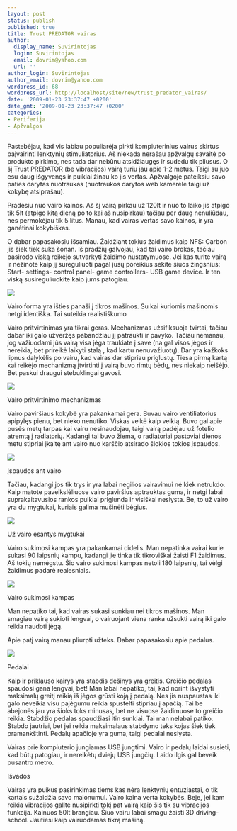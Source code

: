 ```yaml
---
layout: post
status: publish
published: true
title: Trust PREDATOR vairas
author:
  display_name: Suvirintojas
  login: Suvirintojas
  email: dovrim@yahoo.com
  url: ''
author_login: Suvirintojas
author_email: dovrim@yahoo.com
wordpress_id: 68
wordpress_url: http://localhost/site/new/trust_predator_vairas/
date: '2009-01-23 23:37:47 +0200'
date_gmt: '2009-01-23 23:37:47 +0200'
categories:
- Periferija
- Apžvalgos
---
```

<p>Pastebėjau, kad vis labiau populiarėja pirkti kompiuterinius vairus skirtus paįvairinti lenktynių stimuliatorius. Aš niekada nerašau apžvalgų savaitė po produkto pirkimo, nes tada dar nebūnu atsidžiaugęs ir sudedu tik pliusus. O šį Trust PREDATOR (be vibracijos) vairą turiu jau apie 1-2 metus. Taigi su juo esu daug išgyvenęs ir puikiai žinau ko jis vertas. Apžvalgoje pateiksiu savo paties darytas nuotraukas (nuotraukos darytos web kamerėle taigi už kokybę atsiprašau).</p>
<p>Pradėsiu nuo vairo kainos. Aš šį vairą pirkau už 120lt ir nuo to laiko jis atpigo tik 5lt (atpigo kitą dieną po to kai aš nusipirkau) tačiau per daug nenuliūdau, nes permokėjau tik 5 litus. Manau, kad vairas vertas savo kainos, ir yra ganėtinai kokybiškas. </p>
<p>O dabar papasakosiu išsamiau. Žaidžiant tokius žaidimus kaip NFS: Carbon jis šiek tiek suka šonan. Iš pradžių galvojau, kad tai vairo brokas, tačiau pasirodo viską reikėjo sutvarkyti žaidimo nustatymuose. Jei kas turite vairą ir nežinote kaip jį sureguliuoti pagal jūsų poreikius sekite šiuos žingsnius: Start- settings- control panel- game controllers- USB game device. Ir ten viską susireguliuokite kaip jums patogiau. </p>
<p><img src="http://img180.imageshack.us/img180/3235/vairasar8.png" /></p>
<p><span class="saltinis">Vairo forma yra išties panaši į tikros mašinos. Su kai kuriomis mašinomis netgi identiška. Tai suteikia realistiškumo</span></p>
<p>Vairo pritvirtinimas yra tikrai geras. Mechanizmas užsifiksuoja tvirtai, tačiau dabar iki galo užveržęs pabandžiau jį patraukti ir pavyko. Tačiau nemanau, jog važiuodami jūs vairą visa jėga traukiate į save (na gal visos jėgos ir nereikia, bet prireikė laikyti stalą , kad kartu nenuvažiuotų). Dar yra kažkoks lipnus dalykėlis po vairu, kad vairas dar stipriau priglustų. Tiesa pirmą kartą kai reikėjo mechanizmą įtvirtinti į vairą buvo rimtų bėdų, nes niekaip neišėjo. Bet paskui draugui stebuklingai gavosi.</p>
<p><img src="http://img180.imageshack.us/img180/6605/vairas1ow7.png" /></p>
<p><span class="saltinis">Vairo pritvirtinimo mechanizmas</span></p>
<p>Vairo paviršiaus kokybė yra pakankamai gera. Buvau vairo ventiliatorius apipylęs pienu, bet nieko nenutiko. Viskas veikė kaip veikią. Buvo gal apie pusės metų tarpas kai vairu nesinaudojau, taigi vairą padėjau už fotelio atremtą į radiatorių. Kadangi tai buvo žiema, o radiatoriai pastoviai dienos metu stipriai įkaitę ant vairo nuo karščio atsirado šiokios tokios įspaudos.</p>
<p><img src="http://img180.imageshack.us/img180/6639/vairas2ce4.png" /></p>
<p><span class="saltinis">Įspaudos ant vairo</span></p>
<p>Tačiau, kadangi jos tik trys ir yra labai negilios vairavimui nė kiek netrukdo. Kaip matote paveikslėliuose vairo paviršius aptrauktas guma, ir netgi labai suprakaitavusios rankos puikiai priglunda ir visiškai neslysta. Be, to už vairo yra du mygtukai, kuriais galima mušinėti bėgius. </p>
<p><img src="http://img180.imageshack.us/img180/494/vairas3mu5.png" /></p>
<p><span class="saltinis">Už vairo esantys mygtukai</span></p>
<p>Vairo sukimosi kampas yra pakankamai didelis. Man nepatinka vairai kurie sukasi 90 laipsnių kampu, kadangi jie tinka tik tikroviškai žaisti F1 žaidimus. Aš tokių nemėgstu. Šio vairo sukimosi kampas netoli 180 laipsnių, tai vėlgi žaidimus padarė realesniais. </p>
<p><img src="http://img180.imageshack.us/img180/5968/vairas4iu1.png" /></p>
<p><span class="saltinis">Vairo sukimosi kampas</span></p>
<p>Man nepatiko tai, kad vairas sukasi sunkiau nei tikros mašinos. Man smagiau vairą sukioti lengvai, o vairuojant viena ranka užsukti vairą iki galo reikia naudoti jėgą.</p>
<p>Apie patį vairą manau pliurpti užteks. Dabar papasakosiu apie pedalus.</p>
<p><img src="http://img180.imageshack.us/img180/4539/vairas5wa5.png" /></p>
<p><span class="saltinis">Pedalai</span></p>
<p>Kaip ir priklauso kairys yra stabdis dešinys yra greitis. Greičio pedalas spaudosi gana lengvai, bet! Man labai nepatiko, tai, kad norint išvystyti maksimalų greitį reikią iš jėgos grūsti koją į pedalą. Nes jis nuspaustas iki galo neveikia visu pajėgumu reikia spustelti stipriau į apačią. Tai be abejonės jau yra šioks toks minusas, bet ne visuose žaidimuose to greičio reikia. Stabdžio pedalas spaudžiasi itin sunkiai. Tai man nelabai patiko. Stabdo jautriai, bet jei reikia maksimalaus stabdymo teks kojas šiek tiek pramankštinti. Pedalų apačioje yra guma, taigi pedalai neslysta.</p>
<p>Vairas prie kompiuterio jungiamas USB jungtimi. Vairo ir pedalų laidai susieti, kad būtų patogiau, ir nereikėtų dviejų USB jungčių. Laido ilgis gal beveik pusantro metro. </p>
<p>Išvados </p>
<p>Vairas yra puikus pasirinkimas tiems kas nėra lenktynių entuziastai, o tik kartais sužaidžia savo malonumui. Vairo kaina verta kokybės. Beje, jei kam reikia vibracijos galite nusipirkti tokį pat vairą kaip šis tik su vibracijos funkcija. Kainuos 50lt brangiau. Šiuo vairu labai smagu žaisti 3D driving-school. Jautiesi kaip vairuodamas tikrą mašiną.</p>
<p></p>
